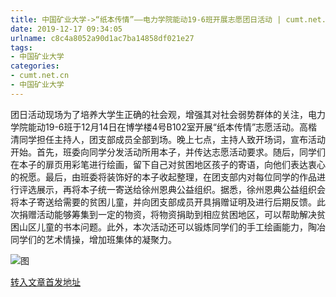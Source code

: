 ```yaml
---
title: 中国矿业大学->“纸本传情”——电力学院能动19-6班开展志愿团日活动 | cumt.net.cn
date: 2019-12-17 09:34:05
urlname: c8c4a8052a90d1ac7ba14858df021e27
tags: 
- 中国矿业大学
categories:
- cumt.net.cn
- 中国矿业大学
---
```

团日活动现场为了培养大学生正确的社会观，增强其对社会弱势群体的关注，电力学院能动19-6班于12月14日在博学楼4号B102室开展“纸本传情”志愿活动。高楷清同学担任主持人，团支部成员全部到场。晚上七点，主持人致开场词，宣布活动开始。首先，班委向同学分发活动所用本子，并传达志愿活动要求。随后，同学们在本子的扉页用彩笔进行绘画，留下自己对贫困地区孩子的寄语，向他们表达衷心的祝愿。最后，由班委将装饰好的本子收起整理，在团支部内对每位同学的作品进行评选展示，再将本子统一寄送给徐州恩典公益组织。据悉，徐州恩典公益组织会将本子寄送给需要的贫困儿童，并向团支部成员开具捐赠证明及进行后期反馈。此次捐赠活动能够筹集到一定的物资，将物资捐助到相应贫困地区，可以帮助解决贫困山区儿童的书本问题。此外，本次活动还可以锻炼同学们的手工绘画能力，陶冶同学们的艺术情操，增加班集体的凝聚力。

![图](http://xwzx.cumt.edu.cn/_upload/article/images/a3/e9/7ae203c146c9bae155310df4a602/2c9086fb-66ee-42f9-8ec3-ec290b65593e.jpg)

[转入文章首发地址](http://xwzx.cumt.edu.cn/76/78/c523a554616/page.htm)